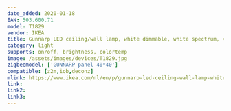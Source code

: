 ```yaml
---
date_added: 2020-01-18
EAN: 503.600.71
model: T1829 
vendor: IKEA
title: Gunnarp LED ceiling/wall lamp, white dimmable, white spectrum, 40x40 cm
category: light
supports: on/off, brightness, colortemp
image: /assets/images/devices/T1829.jpg
zigbeemodel: ['GUNNARP panel 40*40']
compatible: [z2m,iob,deconz]
mlink: https://www.ikea.com/nl/en/p/gunnarp-led-ceiling-wall-lamp-white-dimmable-white-spectrum-50360071/
link: 
link2: 
link3: 
---
```


